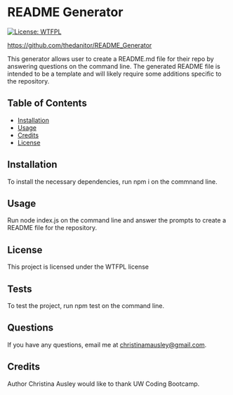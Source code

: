 
# README Generator

[![License: WTFPL](https://img.shields.io/badge/License-WTFPL-brightgreen.svg)](http://www.wtfpl.net/about/)

https://github.com/thedanitor/README_Generator

This generator allows user to create a README.md file for their repo by answering questions on the command line.
The generated README file is intended to be a template and will likely require some additions specific to the repository.

## Table of Contents

* [Installation](#installation)
* [Usage](#usage)
* [Credits](#credits)
* [License](#license)

## Installation

To install the necessary dependencies, run npm i on the commnand line.

## Usage

Run node index.js on the command line and answer the prompts to create a README file for the repository.

## License

This project is licensed under the WTFPL license

## Tests

To test the project, run npm test on the command line.

## Questions

If you have any questions, email me at christinamausley@gmail.com.

## Credits

Author Christina Ausley would like to thank UW Coding Bootcamp.

